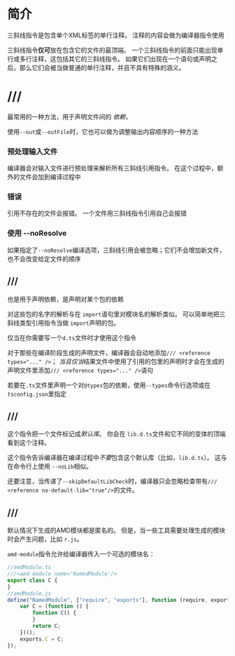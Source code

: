 # 简介

三斜线指令是包含单个XML标签的单行注释。 注释的内容会做为编译器指令使用

三斜线指令**仅可**放在包含它的文件的最顶端。 一个三斜线指令的前面只能出现单行或多行注释，这包括其它的三斜线指令。 如果它们出现在一个语句或声明之后，那么它们会被当做普通的单行注释，并且不具有特殊的涵义。

# /// <reference path="..." />

最常用的一种方法，用于声明文件间的 *依赖*，

使用`--out`或`--outFile`时，它也可以做为调整输出内容顺序的一种方法

### 预处理输入文件

编译器会对输入文件进行预处理来解析所有三斜线引用指令。 在这个过程中，额外的文件会加到编译过程中

### 错误

引用不存在的文件会报错。 一个文件用三斜线指令引用自己会报错

### 使用 --noResolve

如果指定了`--noResolve`编译选项，三斜线引用会被忽略；它们不会增加新文件，也不会改变给定文件的顺序

## /// <reference types="..." />

也是用于声明依赖，是声明对某个包的依赖

对这些包的名字的解析与在 `import`语句里对模块名的解析类似。 可以简单地把三斜线类型引用指令当做 `import`声明的包。

仅当在你需要写一个`d.ts`文件时才使用这个指令

对于那些在编译阶段生成的声明文件，编译器会自动地添加`/// <reference types="..." />`； *当且仅当*结果文件中使用了引用的包里的声明时才会在生成的声明文件里添加`/// <reference types="..." />`语句

若要在`.ts`文件里声明一个对`@types`包的依赖，使用`--types`命令行选项或在`tsconfig.json`里指定



## /// <reference no-default-lib="true"/>

这个指令把一个文件标记成*默认库*。 你会在 `lib.d.ts`文件和它不同的变体的顶端看到这个注释。

这个指令告诉编译器在编译过程中*不要*包含这个默认库（比如，`lib.d.ts`）。 这与在命令行上使用 `--noLib`相似。

还要注意，当传递了`--skipDefaultLibCheck`时，编译器只会忽略检查带有`/// <reference no-default-lib="true"/>`的文件。

## /// <amd-module />

默认情况下生成的AMD模块都是匿名的。 但是，当一些工具需要处理生成的模块时会产生问题，比如 `r.js`。

`amd-module`指令允许给编译器传入一个可选的模块名：

```typescript
//amdModule.ts
///<amd-module name='NamedModule'/>
export class C {
}
//amdModule.js
define("NamedModule", ["require", "exports"], function (require, exports) {
    var C = (function () {
        function C() {
        }
        return C;
    })();
    exports.C = C;
});
```

